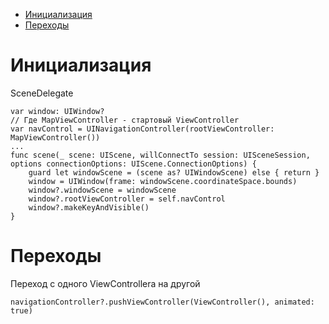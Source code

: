 <!DOCTYPE html>
<html>

<head>
  <meta charset="utf-8">
  <meta name="viewport" content="width=device-width, initial-scale=1.0">
  <title>NavigationController</title>
  <link rel="stylesheet" href="https://stackedit.io/style.css" />
</head>

<body class="stackedit">
  <div class="stackedit__html"><ul>
<li><a href="#%D0%B8%D0%BD%D0%B8%D1%86%D0%B8%D0%B0%D0%BB%D0%B8%D0%B7%D0%B0%D1%86%D0%B8%D1%8F">Инициализация</a></li>
<li><a href="#%D0%BF%D0%B5%D1%80%D0%B5%D1%85%D0%BE%D0%B4%D1%8B">Переходы</a></li>
</ul>
<h1 id="инициализация">Инициализация</h1>
<p>SceneDelegate</p>
<pre class=" language-swift"><code class="prism  language-swift"><span class="token keyword">var</span> window<span class="token punctuation">:</span> <span class="token builtin">UIWindow</span><span class="token operator">?</span>
<span class="token comment">// Где MapViewController - стартовый ViewController</span>
<span class="token keyword">var</span> navControl <span class="token operator">=</span> <span class="token function">UINavigationController</span><span class="token punctuation">(</span>rootViewController<span class="token punctuation">:</span> <span class="token function">MapViewController</span><span class="token punctuation">(</span><span class="token punctuation">)</span><span class="token punctuation">)</span>
<span class="token punctuation">.</span><span class="token punctuation">.</span><span class="token punctuation">.</span>
<span class="token keyword">func</span> <span class="token function">scene</span><span class="token punctuation">(</span><span class="token number">_</span> scene<span class="token punctuation">:</span> <span class="token builtin">UIScene</span><span class="token punctuation">,</span> willConnectTo session<span class="token punctuation">:</span> <span class="token builtin">UISceneSession</span><span class="token punctuation">,</span> options connectionOptions<span class="token punctuation">:</span> <span class="token builtin">UIScene</span><span class="token punctuation">.</span><span class="token builtin">ConnectionOptions</span><span class="token punctuation">)</span> <span class="token punctuation">{</span>
    <span class="token keyword">guard</span> <span class="token keyword">let</span> windowScene <span class="token operator">=</span> <span class="token punctuation">(</span>scene <span class="token keyword">as</span><span class="token operator">?</span> <span class="token builtin">UIWindowScene</span><span class="token punctuation">)</span> <span class="token keyword">else</span> <span class="token punctuation">{</span> <span class="token keyword">return</span> <span class="token punctuation">}</span>
    window <span class="token operator">=</span> <span class="token function">UIWindow</span><span class="token punctuation">(</span>frame<span class="token punctuation">:</span> windowScene<span class="token punctuation">.</span>coordinateSpace<span class="token punctuation">.</span>bounds<span class="token punctuation">)</span>
    window<span class="token operator">?</span><span class="token punctuation">.</span>windowScene <span class="token operator">=</span> windowScene
    window<span class="token operator">?</span><span class="token punctuation">.</span>rootViewController <span class="token operator">=</span> <span class="token keyword">self</span><span class="token punctuation">.</span>navControl
    window<span class="token operator">?</span><span class="token punctuation">.</span><span class="token function">makeKeyAndVisible</span><span class="token punctuation">(</span><span class="token punctuation">)</span>
<span class="token punctuation">}</span>
</code></pre>
<h1 id="переходы">Переходы</h1>
<p>Переход с одного ViewControllera на другой</p>
<pre class=" language-swift"><code class="prism  language-swift">navigationController<span class="token operator">?</span><span class="token punctuation">.</span><span class="token function">pushViewController</span><span class="token punctuation">(</span><span class="token function">ViewController</span><span class="token punctuation">(</span><span class="token punctuation">)</span><span class="token punctuation">,</span> animated<span class="token punctuation">:</span> <span class="token boolean">true</span><span class="token punctuation">)</span>
</code></pre>
</div>
</body>

</html>
